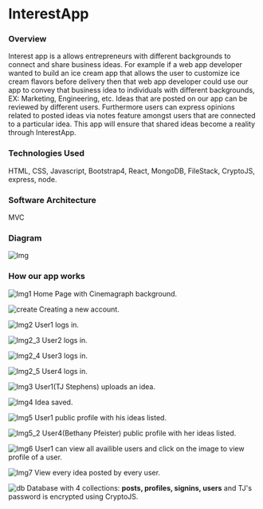 # InterestApp

### Overview
Interest app is a allows entrepreneurs with different backgrounds to connect and share business ideas. For example if a web app developer wanted to build an ice cream app that allows the user to customize ice cream flavors before delivery then that web app developer could use our app to convey that business idea to individuals with different backgrounds, EX: Marketing, Engineering, etc. Ideas that are posted on our app can be reviewed by different users. Furthermore users can express opinions related to posted ideas via notes feature amongst users that are connected to a particular idea. This app will ensure that shared ideas become a reality through InterestApp.

### Technologies Used
HTML, CSS, Javascript, Bootstrap4, React, MongoDB, FileStack, CryptoJS, express, node.

### Software Architecture
MVC

### Diagram
![Img](https://github.com/tdsteph1/InterestApp/blob/master/client/public/images/UseCase.jpg)

### How our app works

![Img1](https://github.com/tdsteph1/InterestApp/blob/master/client/public/images/Img1.png)
Home Page with Cinemagraph background.

![create](https://github.com/tdsteph1/InterestApp/blob/master/client/public/images/create.png)
Creating a new account.

![Img2](https://github.com/tdsteph1/InterestApp/blob/master/client/public/images/Img2.png)
User1 logs in.

![Img2_3](https://github.com/tdsteph1/InterestApp/blob/master/client/public/images/Img2_3.png)
User2 logs in.

![Img2_4](https://github.com/tdsteph1/InterestApp/blob/master/client/public/images/Img2_4.png)
User3 logs in.

![Img2_5](https://github.com/tdsteph1/InterestApp/blob/master/client/public/images/Img2_5.png)
User4 logs in.

![Img3](https://github.com/tdsteph1/InterestApp/blob/master/client/public/images/Img3.png)
User1(TJ Stephens) uploads an idea.

![Img4](https://github.com/tdsteph1/InterestApp/blob/master/client/public/images/Img4.png)
Idea saved.

![Img5](https://github.com/tdsteph1/InterestApp/blob/master/client/public/images/Img5.png)
User1 public profile with his ideas listed.

![Img5_2](https://github.com/tdsteph1/InterestApp/blob/master/client/public/images/Img5_2.png)
User4(Bethany Pfeister) public profile with her ideas listed.

![Img6](https://github.com/tdsteph1/InterestApp/blob/master/client/public/images/Img6.png)
User1 can view all availible users and click on the image to view profile of a user.

![Img7](https://github.com/tdsteph1/InterestApp/blob/master/client/public/images/Img7.png)
View every idea posted by every user.

![db](https://github.com/tdsteph1/InterestApp/blob/master/client/public/images/db.png)
Database with 4 collections: **posts, profiles, signins, users** and TJ's password is encrypted using CryptoJS.




